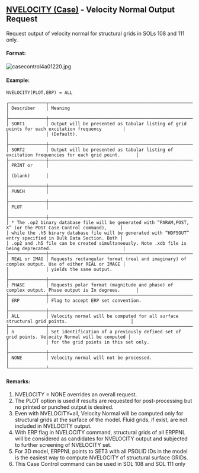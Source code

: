 ## [NVELOCITY (Case)](https://help.hexagonmi.com/bundle/MSC_Nastran_2022.4/page/Nastran_Combined_Book/qrg/casecontrol4a/TOC.NVELOCITY.Case.xhtml) - Velocity Normal Output Request

Request output of velocity normal for structural grids in SOLs 108 and 111 only.

#### Format:

![casecontrol4a01220.jpg](https://help-be.hexagonmi.com/bundle/MSC_Nastran_2022.4/page/Nastran_Combined_Book/qrg/casecontrol4a/../../../assets/casecontrol4a01220.jpg?_LANG=enus)  

#### Example:

```nastran
NVELOCITY(PLOT,ERP) = ALL
```

```text
┌──────────────┬─────────────────────────────────────────────────────────────────────────────────────────────────┐
│ Describer    │ Meaning                                                                                         │
├──────────────┼─────────────────────────────────────────────────────────────────────────────────────────────────┤
│ SORT1        │ Output will be presented as tabular listing of grid points for each excitation frequency        │
│              │ (Default).                                                                                      │
├──────────────┼─────────────────────────────────────────────────────────────────────────────────────────────────┤
│ SORT2        │ Output will be presented as tabular listing of excitation frequencies for each grid point.      │
├──────────────┼─────────────────────────────────────────────────────────────────────────────────────────────────┤
│ PRINT or     │                                                                                                 │
│ (blank)      │                                                                                                 │
├──────────────┼─────────────────────────────────────────────────────────────────────────────────────────────────┤
│ PUNCH        │                                                                                                 │
├──────────────┼─────────────────────────────────────────────────────────────────────────────────────────────────┤
│ PLOT         │                                                                                                 │
├──────────────┼─────────────────────────────────────────────────────────────────────────────────────────────────┤
│ * The .op2 binary database file will be generated with “PARAM,POST, X” (or the POST Case Control command),     │
│ while the .h5 binary database file will be generated with “HDF5OUT” entry specified in Bulk Data Section. Both │
│ .op2 and .h5 file can be created simultaneously. Note .xdb file is being deprecated.                           │
├──────────────┼─────────────────────────────────────────────────────────────────────────────────────────────────┤
│ REAL or IMAG │ Requests rectangular format (real and imaginary) of complex output. Use of either REAL or IMAGE │
│              │ yields the same output.                                                                         │
├──────────────┼─────────────────────────────────────────────────────────────────────────────────────────────────┤
│ PHASE        │ Requests polar format (magnitude and phase) of complex output. Phase output is In degrees.      │
├──────────────┼─────────────────────────────────────────────────────────────────────────────────────────────────┤
│ ERP          │ Flag to accept ERP set convention.                                                              │
├──────────────┼─────────────────────────────────────────────────────────────────────────────────────────────────┤
│ ALL          │ Velocity normal will be computed for all surface structural grid points.                        │
├──────────────┼─────────────────────────────────────────────────────────────────────────────────────────────────┤
│ n            │ Set identification of a previously defined set of grid points. Velocity Normal will be computed │
│              │ for the grid points in this set only.                                                           │
├──────────────┼─────────────────────────────────────────────────────────────────────────────────────────────────┤
│ NONE         │ Velocity normal will not be processed.                                                          │
└──────────────┴─────────────────────────────────────────────────────────────────────────────────────────────────┘
```

#### Remarks:

1. NVELOCITY = NONE overrides an overall request.
2. The PLOT option is used if results are requested for post-processing but no printed or punched output is desired.
3. Even with NVELOCITY=all, Velocity Normal will be computed only for structural grids at the surface of the model. Fluid grids, if exist, are not included in NVELOCITY output.
4. With ERP flag in NVELOCITY command, structural grids of all ERPPNL will be considered as candidates for NVELOCITY output and subjected to further screening of NVELOCITY set.
5. For 3D model, ERPPNL points to SET3 with all PSOLID IDs in the model is the easiest way to compute NVELOCITY of structural surface GRIDs.
6. This Case Control command can be used in SOL 108 and SOL 111 only
